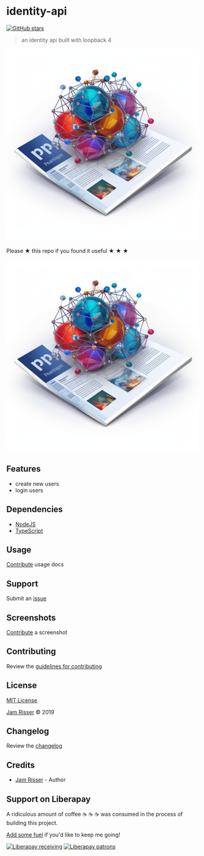 # identity-api

[![GitHub stars](https://img.shields.io/github/stars/codejamninja/identity-api.svg?style=social&label=Stars)](https://github.com/codejamninja/identity-api)

> an identity api built with loopback 4

![](assets/identity-api.png)

Please ★ this repo if you found it useful ★ ★ ★

![](assets/identity-api.png)

## Features

* create new users
* login users


## Dependencies

* [NodeJS](https://nodejs.org)
* [TypeScript](https://www.typescriptlang.org)


## Usage

[Contribute](https://github.com/codejamninja/identity-api/blob/master/CONTRIBUTING.md) usage docs


## Support

Submit an [issue](https://github.com/codejamninja/identity-api/issues/new)


## Screenshots

[Contribute](https://github.com/codejamninja/identity-api/blob/master/CONTRIBUTING.md) a screenshot


## Contributing

Review the [guidelines for contributing](https://github.com/codejamninja/identity-api/blob/master/CONTRIBUTING.md)


## License

[MIT License](https://github.com/codejamninja/identity-api/blob/master/LICENSE)

[Jam Risser](https://codejam.ninja) © 2019


## Changelog

Review the [changelog](https://github.com/codejamninja/identity-api/blob/master/CHANGELOG.md)


## Credits

* [Jam Risser](https://codejam.ninja) - Author


## Support on Liberapay

A ridiculous amount of coffee ☕ ☕ ☕ was consumed in the process of building this project.

[Add some fuel](https://liberapay.com/codejamninja/donate) if you'd like to keep me going!

[![Liberapay receiving](https://img.shields.io/liberapay/receives/codejamninja.svg?style=flat-square)](https://liberapay.com/codejamninja/donate)
[![Liberapay patrons](https://img.shields.io/liberapay/patrons/codejamninja.svg?style=flat-square)](https://liberapay.com/codejamninja/donate)

